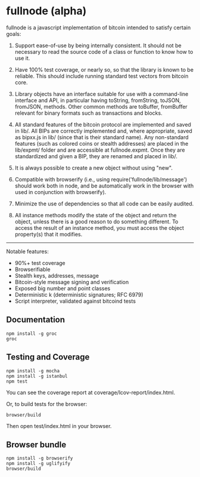 fullnode (alpha)
================

fullnode is a javascript implementation of bitcoin intended to satisfy certain
goals:

1. Support ease-of-use by being internally consistent. It should not be
necessary to read the source code of a class or function to know how to use it.

2. Have 100% test coverage, or nearly so, so that the library is known to be
reliable. This should include running standard test vectors from bitcoin core.

3. Library objects have an interface suitable for use with a command-line
interface and API, in particular having toString, fromString, toJSON, fromJSON,
methods. Other common methods are toBuffer, fromBuffer relevant for binary
formats such as transactions and blocks.

4. All standard features of the bitcoin protocol are implemented and saved in
lib/. All BIPs are correctly implemented and, where appropriate, saved as
bipxx.js in lib/ (since that is their standard name). Any non-standard features
(such as colored coins or stealth addresses) are placed in the lib/expmt/
folder and are accessible at fullnode.expmt. Once they are standardized and
given a BIP, they are renamed and placed in lib/.

5. It is always possible to create a new object without using "new".

6. Compatible with browserify (i.e., using require('fullnode/lib/message')
should work both in node, and be automatically work in the browser with used in
conjunction with browserify).

7. Minimize the use of dependencies so that all code can be easily audited.

8. All instance methods modify the state of the object and return the object,
unless there is a good reason to do something different.  To access the result
of an instance method, you must access the object property(s) that it modifies.

-------------------------
Notable features:
* 90%+ test coverage
* Browserifiable
* Stealth keys, addresses, message
* Bitcoin-style message signing and verification
* Exposed big number and point classes
* Deterministic k (deterministic signatures; RFC 6979)
* Script interpreter, validated against bitcoind tests

## Documentation ##

```
npm install -g groc
groc
```

## Testing and Coverage ##

```
npm install -g mocha
npm install -g istanbul
npm test
```

You can see the coverage report at coverage/lcov-report/index.html.

Or, to build tests for the browser:

```
browser/build
```

Then open test/index.html in your browser.

## Browser bundle ##

```
npm install -g browserify
npm install -g uglifyify
browser/build
```
